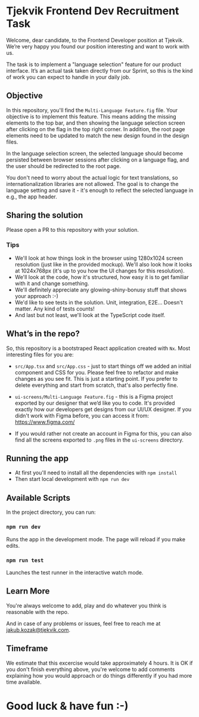 # Tjekvik Frontend Dev Recruitment Task
Welcome, dear candidate, to the Frontend Developer position at Tjekvik. We’re very happy you found our position interesting and want to work with us.

The task is to implement a "language selection" feature for our product interface. It’s an actual task taken directly from our Sprint, so this is the kind of work you can expect to handle in your daily job.

## Objective
In this repository, you'll find the `Multi-Language Feature.fig` file. Your objective is to implement this feature. This means adding the missing elements to the top bar, and then showing the language selection screen after clicking on the flag in the top right corner. In addition, the root page elements need to be updated to match the new design found in the design files.

In the language selection screen, the selected language should become persisted between browser sessions after clicking on a language flag, and the user should be redirected to the root page.

You don't need to worry about the actual logic for text translations, so internationalization libraries are not allowed. The goal is to change the language setting and save it - it's enough to reflect the selected language in e.g., the app header.

## Sharing the solution
Please open a PR to this repository with your solution.

### Tips
- We'll look at how things look in the browser using 1280x1024 screen
  resolution (just like in the provided mockup). We'll also look how it looks at 1024x768px (it's up to you how the UI changes for this resolution).
- We'll look at the code, how it's structured, how easy it is to get familiar
  with it and change something.
- We'll definitely appreciate any glowing-shiny-bonusy stuff that shows your
  approach :-)
- We'd like to see tests in the solution. Unit,
integration, E2E... Doesn't matter. Any kind of tests counts!
- And last but not least, we'll look at the TypeScript code itself.

## What’s in the repo?
So, this repository is a bootstraped React application created with
`Nx`. Most interesting files for you are:

- `src/App.tsx` and `src/App.css` - just to start things off we added an initial
  component and CSS for you. Please feel free to refactor and make changes as you see fit. This is just a starting point. If you prefer to delete everything and start from scratch, that's also perfectly fine.

- `ui-screens/Multi-Language Feature.fig` - this is a Figma project exported by our designer that
  we’d like you to code. It's provided exactly how our developers get designs from our UI/UX designer. If you didn't work with Figma before, you can access it from: https://www.figma.com/

- If you would rather not create an account in Figma for this, you can also find all the screens exported to `.png` files in the `ui-screens` directory.

## Running the app
- At first you'll need to install all the dependencies with `npm install`
- Then start local development with `npm run dev`

## Available Scripts

In the project directory, you can run:

### `npm run dev`

Runs the app in the development mode. The page will reload if you make edits.

### `npm run test`

Launches the test runner in the interactive watch mode.

## Learn More
You're always welcome to add, play and do whatever you think is reasonable with
the repo.

And in case of any problems or issues, feel free to reach me at
jakub.kozak@tjekvik.com.

## Timeframe
We estimate that this excercise would take approximately 4 hours. It is OK if you don't finish everything above, you're welcome to add comments explaining how you would approach or do things differently if you had more time available.

# Good luck & have fun :-)

